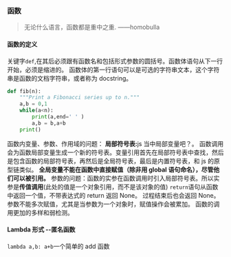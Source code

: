 ### 函数

> 无论什么语言，函数都是重中之重. ——homobulla

#### 函数的定义

关键字`def`,在其后必须跟有函数名和包括形式参数的圆括号。函数体语句从下一行开始，必须是缩进的。
函数体的第一行语句可以是可选的字符串文本，这个字符串是函数的文档字符串，或者称为 docstring。

```py
def fib(n):
    """Print a Fibonacci series up to n."""
    a,b = 0,1
    while(a<n):
        print(a,end=' ' )
        a,b = b,a+b
    print()
```

函数内变量、参数、作用域的问题：
<b>局部符号表:</b>js 当中局部变量吧？。
函数调用会为函数局部变量生成一个新的符号表。变量引用首先在局部符号表中查找，然后是包含函数的局部符号表，再然后是全局符号表，最后是内置符号表，和 js 的原型链类似。
<b>全局变量不能在函数中直接赋值（除非用 global 语句命名），尽管他们可以被引用。</b>
参数的问题：函数的实参在函数调用时引入局部符号表。所以实参是<b>传值调用</b>(此处的值是一个对象引用，而不是该对象的值)
`return`语句从函数中返回一个值，不带表达式的 return 返回 None。
过程结束后也会返回 None。
参数不能多次赋值，尤其是当参数为一个对象时，赋值操作会被累加。
函数的调用更加的多样和弱检测。

#### Lambda 形式 --匿名函数

`lambda a,b: a+b`一个简单的 add 函数
